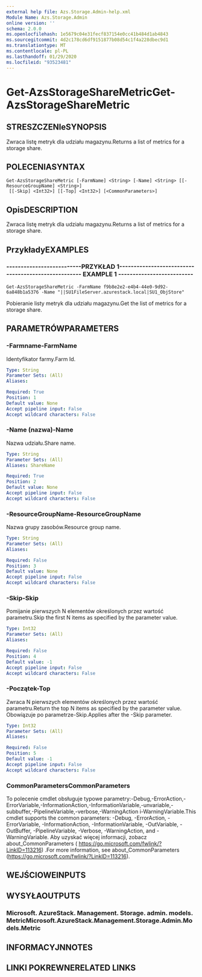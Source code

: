 ```yaml
---
external help file: Azs.Storage.Admin-help.xml
Module Name: Azs.Storage.Admin
online version: ''
schema: 2.0.0
ms.openlocfilehash: 1e5679c04e31fecf837154e0cc41b484d1ab4843
ms.sourcegitcommit: 4d2c178cd6df9151877b08d54c1f4a228dbec9d1
ms.translationtype: MT
ms.contentlocale: pl-PL
ms.lasthandoff: 01/29/2020
ms.locfileid: "93523481"
---
```

# <span data-ttu-id="b204f-101">Get-AzsStorageShareMetric</span><span class="sxs-lookup"><span data-stu-id="b204f-101">Get-AzsStorageShareMetric</span></span>

## <span data-ttu-id="b204f-102">STRESZCZENIe</span><span class="sxs-lookup"><span data-stu-id="b204f-102">SYNOPSIS</span></span>
<span data-ttu-id="b204f-103">Zwraca listę metryk dla udziału magazynu.</span><span class="sxs-lookup"><span data-stu-id="b204f-103">Returns a list of metrics for a storage share.</span></span>

## <span data-ttu-id="b204f-104">POLECENIA</span><span class="sxs-lookup"><span data-stu-id="b204f-104">SYNTAX</span></span>

```
Get-AzsStorageShareMetric [-FarmName] <String> [-Name] <String> [[-ResourceGroupName] <String>]
 [[-Skip] <Int32>] [[-Top] <Int32>] [<CommonParameters>]
```

## <span data-ttu-id="b204f-105">Opis</span><span class="sxs-lookup"><span data-stu-id="b204f-105">DESCRIPTION</span></span>
<span data-ttu-id="b204f-106">Zwraca listę metryk dla udziału magazynu.</span><span class="sxs-lookup"><span data-stu-id="b204f-106">Returns a list of metrics for a storage share.</span></span>

## <span data-ttu-id="b204f-107">Przykłady</span><span class="sxs-lookup"><span data-stu-id="b204f-107">EXAMPLES</span></span>

### <span data-ttu-id="b204f-108">--------------------------PRZYKŁAD 1--------------------------</span><span class="sxs-lookup"><span data-stu-id="b204f-108">-------------------------- EXAMPLE 1 --------------------------</span></span>
```
Get-AzsStorageShareMetric -FarmName f9b8e2e2-e4b4-44e0-9d92-6a848b1a5376 -Name "||SU1FileServer.azurestack.local|SU1_ObjStore"
```

<span data-ttu-id="b204f-109">Pobieranie listy metryk dla udziału magazynu.</span><span class="sxs-lookup"><span data-stu-id="b204f-109">Get the list of metrics for a storage share.</span></span>

## <span data-ttu-id="b204f-110">PARAMETRÓW</span><span class="sxs-lookup"><span data-stu-id="b204f-110">PARAMETERS</span></span>

### <span data-ttu-id="b204f-111">-Farmname</span><span class="sxs-lookup"><span data-stu-id="b204f-111">-FarmName</span></span>
<span data-ttu-id="b204f-112">Identyfikator farmy.</span><span class="sxs-lookup"><span data-stu-id="b204f-112">Farm Id.</span></span>

```yaml
Type: String
Parameter Sets: (All)
Aliases: 

Required: True
Position: 1
Default value: None
Accept pipeline input: False
Accept wildcard characters: False
```

### <span data-ttu-id="b204f-113">-Name (nazwa)</span><span class="sxs-lookup"><span data-stu-id="b204f-113">-Name</span></span>
<span data-ttu-id="b204f-114">Nazwa udziału.</span><span class="sxs-lookup"><span data-stu-id="b204f-114">Share name.</span></span>

```yaml
Type: String
Parameter Sets: (All)
Aliases: ShareName

Required: True
Position: 2
Default value: None
Accept pipeline input: False
Accept wildcard characters: False
```

### <span data-ttu-id="b204f-115">-ResourceGroupName</span><span class="sxs-lookup"><span data-stu-id="b204f-115">-ResourceGroupName</span></span>
<span data-ttu-id="b204f-116">Nazwa grupy zasobów.</span><span class="sxs-lookup"><span data-stu-id="b204f-116">Resource group name.</span></span>

```yaml
Type: String
Parameter Sets: (All)
Aliases: 

Required: False
Position: 3
Default value: None
Accept pipeline input: False
Accept wildcard characters: False
```

### <span data-ttu-id="b204f-117">-Skip</span><span class="sxs-lookup"><span data-stu-id="b204f-117">-Skip</span></span>
<span data-ttu-id="b204f-118">Pomijanie pierwszych N elementów określonych przez wartość parametru.</span><span class="sxs-lookup"><span data-stu-id="b204f-118">Skip the first N items as specified by the parameter value.</span></span>

```yaml
Type: Int32
Parameter Sets: (All)
Aliases: 

Required: False
Position: 4
Default value: -1
Accept pipeline input: False
Accept wildcard characters: False
```

### <span data-ttu-id="b204f-119">-Początek</span><span class="sxs-lookup"><span data-stu-id="b204f-119">-Top</span></span>
<span data-ttu-id="b204f-120">Zwraca N pierwszych elementów określonych przez wartość parametru.</span><span class="sxs-lookup"><span data-stu-id="b204f-120">Return the top N items as specified by the parameter value.</span></span>
<span data-ttu-id="b204f-121">Obowiązuje po parametrze-Skip.</span><span class="sxs-lookup"><span data-stu-id="b204f-121">Applies after the -Skip parameter.</span></span>

```yaml
Type: Int32
Parameter Sets: (All)
Aliases: 

Required: False
Position: 5
Default value: -1
Accept pipeline input: False
Accept wildcard characters: False
```

### <span data-ttu-id="b204f-122">CommonParameters</span><span class="sxs-lookup"><span data-stu-id="b204f-122">CommonParameters</span></span>
<span data-ttu-id="b204f-123">To polecenie cmdlet obsługuje typowe parametry:-Debug,-ErrorAction,-ErrorVariable,-InformationAction,-InformationVariable,-unvariable,-subbuffer,-PipelineVariable,-verbose,-WarningAction i-WarningVariable.</span><span class="sxs-lookup"><span data-stu-id="b204f-123">This cmdlet supports the common parameters: -Debug, -ErrorAction, -ErrorVariable, -InformationAction, -InformationVariable, -OutVariable, -OutBuffer, -PipelineVariable, -Verbose, -WarningAction, and -WarningVariable.</span></span> <span data-ttu-id="b204f-124">Aby uzyskać więcej informacji, zobacz about_CommonParameters ( https://go.microsoft.com/fwlink/?LinkID=113216) .</span><span class="sxs-lookup"><span data-stu-id="b204f-124">For more information, see about_CommonParameters (https://go.microsoft.com/fwlink/?LinkID=113216).</span></span>

## <span data-ttu-id="b204f-125">WEJŚCIOWE</span><span class="sxs-lookup"><span data-stu-id="b204f-125">INPUTS</span></span>

## <span data-ttu-id="b204f-126">WYSYŁA</span><span class="sxs-lookup"><span data-stu-id="b204f-126">OUTPUTS</span></span>

### <span data-ttu-id="b204f-127">Microsoft. AzureStack. Management. Storage. admin. models. Metric</span><span class="sxs-lookup"><span data-stu-id="b204f-127">Microsoft.AzureStack.Management.Storage.Admin.Models.Metric</span></span>

## <span data-ttu-id="b204f-128">INFORMACYJN</span><span class="sxs-lookup"><span data-stu-id="b204f-128">NOTES</span></span>

## <span data-ttu-id="b204f-129">LINKI POKREWNE</span><span class="sxs-lookup"><span data-stu-id="b204f-129">RELATED LINKS</span></span>

